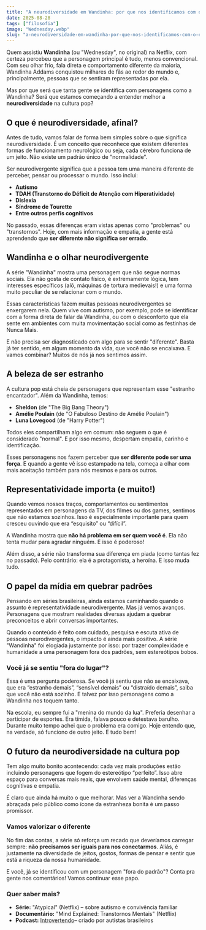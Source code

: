 ```yaml
---
title: "A neurodiversidade em Wandinha: por que nos identificamos com o estranho?"
date: 2025-08-28
tags: ["filosofia"]
image: "Wednesday.webp"
slug: "a-neurodiversidade-em-wandinha-por-que-nos-identificamos-com-o-estranho"
---
```


Quem assistiu **Wandinha** (ou "Wednesday", no original) na Netflix, com certeza percebeu que a personagem principal é tudo, menos convencional. Com seu olhar frio, fala direta e comportamento diferente da maioria, Wandinha Addams conquistou milhares de fãs ao redor do mundo e, principalmente, pessoas que se sentiram representadas por ela.

Mas por que será que tanta gente se identifica com personagens como a Wandinha? Será que estamos começando a entender melhor a **neurodiversidade** na cultura pop?

## O que é neurodiversidade, afinal?

Antes de tudo, vamos falar de forma bem simples sobre o que significa neurodiversidade. É um conceito que reconhece que existem diferentes formas de funcionamento neurológico ou seja, cada cérebro funciona de um jeito. Não existe um padrão único de "normalidade".

Ser neurodivergente significa que a pessoa tem uma maneira diferente de perceber, pensar ou processar o mundo. Isso inclui:

*   **Autismo**
*   **TDAH (Transtorno do Déficit de Atenção com Hiperatividade)**
*   **Dislexia**
*   **Síndrome de Tourette**
*   **Entre outros perfis cognitivos**

No passado, essas diferenças eram vistas apenas como "problemas" ou "transtornos". Hoje, com mais informação e empatia, a gente está aprendendo que **ser diferente não significa ser errado**.

## Wandinha e o olhar neurodivergente

A série "Wandinha" mostra uma personagem que não segue normas sociais. Ela não gosta de contato físico, é extremamente lógica, tem interesses específicos (alô, máquinas de tortura medievais!) e uma forma muito peculiar de se relacionar com o mundo.

Essas características fazem muitas pessoas neurodivergentes se enxergarem nela. Quem vive com autismo, por exemplo, pode se identificar com a forma direta de falar da Wandinha, ou com o desconforto que ela sente em ambientes com muita movimentação social como as festinhas de Nunca Mais.

E não precisa ser diagnosticado com algo para se sentir "diferente". Basta já ter sentido, em algum momento da vida, que você não se encaixava. E vamos combinar? Muitos de nós já nos sentimos assim.

## A beleza de ser estranho

A cultura pop está cheia de personagens que representam esse "estranho encantador". Além da Wandinha, temos:

*   **Sheldon** (de "The Big Bang Theory")
*   **Amélie Poulain** (de "O Fabuloso Destino de Amélie Poulain")
*   **Luna Lovegood** (de "Harry Potter")

Todos eles compartilham algo em comum: não seguem o que é considerado "normal". E por isso mesmo, despertam empatia, carinho e identificação.

Esses personagens nos fazem perceber que **ser diferente pode ser uma força**. E quando a gente vê isso estampado na tela, começa a olhar com mais aceitação também para nós mesmos e para os outros.

## Representatividade importa (e muito!)

Quando vemos nossos traços, comportamentos ou sentimentos representados em personagens da TV, dos filmes ou dos games, sentimos que não estamos sozinhos. Isso é especialmente importante para quem cresceu ouvindo que era “esquisito” ou “difícil”.

A Wandinha mostra que **não há problema em ser quem você é**. Ela não tenta mudar para agradar ninguém. E isso é poderoso!

Além disso, a série não transforma sua diferença em piada (como tantas fez no passado). Pelo contrário: ela é a protagonista, a heroína. E isso muda tudo.

## O papel da mídia em quebrar padrões

Pensando em séries brasileiras, ainda estamos caminhando quando o assunto é representatividade neurodivergente. Mas já vemos avanços. Personagens que mostram realidades diversas ajudam a quebrar preconceitos e abrir conversas importantes.

Quando o conteúdo é feito com cuidado, pesquisa e escuta ativa de pessoas neurodivergentes, o impacto é ainda mais positivo. A série "Wandinha" foi elogiada justamente por isso: por trazer complexidade e humanidade a uma personagem fora dos padrões, sem estereótipos bobos.

### Você já se sentiu "fora do lugar"?

Essa é uma pergunta poderosa. Se você já sentiu que não se encaixava, que era “estranho demais”, “sensível demais” ou “distraído demais”, saiba que você não está sozinho. E talvez por isso personagens como a Wandinha nos toquem tanto.

Na escola, eu sempre fui a "menina do mundo da lua". Preferia desenhar a participar de esportes. Era tímida, falava pouco e detestava barulho. Durante muito tempo achei que o problema era comigo. Hoje entendo que, na verdade, só funciono de outro jeito. E tudo bem!

## O futuro da neurodiversidade na cultura pop

Tem algo muito bonito acontecendo: cada vez mais produções estão incluindo personagens que fogem do estereótipo “perfeito”. Isso abre espaço para conversas mais reais, que envolvem saúde mental, diferenças cognitivas e empatia.

É claro que ainda há muito o que melhorar. Mas ver a Wandinha sendo abraçada pelo público como ícone da estranheza bonita é um passo promissor.

### Vamos valorizar o diferente

No fim das contas, a série só reforça um recado que deveríamos carregar sempre: **não precisamos ser iguais para nos conectarmos**. Aliás, é justamente na diversidade de jeitos, gostos, formas de pensar e sentir que está a riqueza da nossa humanidade.

E você, já se identificou com um personagem "fora do padrão"? Conta pra gente nos comentários! Vamos continuar esse papo.

### Quer saber mais?

*   **Série:** "Atypical" (Netflix) – sobre autismo e convivência familiar
*   **Documentário:** "Mind Explained: Transtornos Mentais" (Netflix)
*   **Podcast:** [Introvertendo](https://www.introvertendo.com.br/)– criado por autistas brasileiros